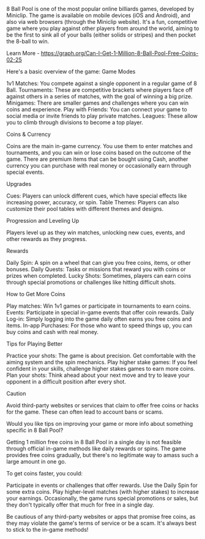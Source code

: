 8 Ball Pool is one of the most popular online billiards games, developed
by Miniclip. The game is available on mobile devices (iOS and Android),
and also via web browsers (through the Miniclip website). It's a fun,
competitive game where you play against other players from around the
world, aiming to be the first to sink all of your balls (either solids
or stripes) and then pocket the 8-ball to win.

Learn More - https://graph.org/Can-I-Get-1-Million-8-Ball-Pool-Free-Coins-02-25

Here's a basic overview of the game: Game Modes

1v1 Matches: You compete against a single opponent in a regular game of
8 Ball. Tournaments: These are competitive brackets where players face
off against others in a series of matches, with the goal of winning a
big prize. Minigames: There are smaller games and challenges where you
can win coins and experience. Play with Friends: You can connect your
game to social media or invite friends to play private matches. Leagues:
These allow you to climb through divisions to become a top player.

Coins & Currency

Coins are the main in-game currency. You use them to enter matches and
tournaments, and you can win or lose coins based on the outcome of the
game. There are premium items that can be bought using Cash, another
currency you can purchase with real money or occasionally earn through
special events.

Upgrades

Cues: Players can unlock different cues, which have special effects like
increasing power, accuracy, or spin. Table Themes: Players can also
customize their pool tables with different themes and designs.

Progression and Leveling Up

Players level up as they win matches, unlocking new cues, events, and
other rewards as they progress.

Rewards

Daily Spin: A spin on a wheel that can give you free coins, items, or
other bonuses. Daily Quests: Tasks or missions that reward you with
coins or prizes when completed. Lucky Shots: Sometimes, players can earn
coins through special promotions or challenges like hitting difficult
shots.

How to Get More Coins

Play matches: Win 1v1 games or participate in tournaments to earn coins.
Events: Participate in special in-game events that offer coin rewards.
Daily Log-in: Simply logging into the game daily often earns you free
coins and items. In-app Purchases: For those who want to speed things
up, you can buy coins and cash with real money.

Tips for Playing Better

Practice your shots: The game is about precision. Get comfortable with
the aiming system and the spin mechanics. Play higher stake games: If
you feel confident in your skills, challenge higher stakes games to earn
more coins. Plan your shots: Think ahead about your next move and try to
leave your opponent in a difficult position after every shot.

Caution

Avoid third-party websites or services that claim to offer free coins or
hacks for the game. These can often lead to account bans or scams.

Would you like tips on improving your game or more info about something
specific in 8 Ball Pool?

Getting 1 million free coins in 8 Ball Pool in a single day is not
feasible through official in-game methods like daily rewards or spins.
The game provides free coins gradually, but there\'s no legitimate way
to amass such a large amount in one go.

To get coins faster, you could:

Participate in events or challenges that offer rewards. Use the Daily
Spin for some extra coins. Play higher-level matches (with higher
stakes) to increase your earnings. Occasionally, the game runs special
promotions or sales, but they don't typically offer that much for free
in a single day.

Be cautious of any third-party websites or apps that promise free coins,
as they may violate the game\'s terms of service or be a scam. It\'s
always best to stick to the in-game methods!
